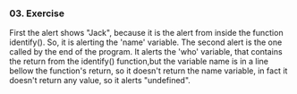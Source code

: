 ### 03. Exercise
First the alert shows "Jack", because it is the alert from inside the function identify(). So, it is alerting the 'name' variable.
The second alert is the one called by the end of the program. It alerts the 'who' variable, that contains the return from the identify() function,but the variable name is in a line bellow the function's return, so it doesn't return the name variable, in fact it doesn't return any value, so it alerts "undefined".
